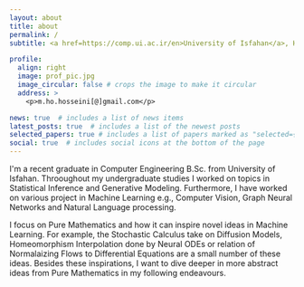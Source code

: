 ```yaml
---
layout: about
title: about
permalink: /
subtitle: <a href=https://comp.ui.ac.ir/en>University of Isfahan</a>, Hezarjarib Ave., Isfahan, Iran.

profile:
  align: right
  image: prof_pic.jpg
  image_circular: false # crops the image to make it circular
  address: >
    <p>m.ho.hosseini[@]gmail.com</p>

news: true  # includes a list of news items
latest_posts: true  # includes a list of the newest posts
selected_papers: true # includes a list of papers marked as "selected={true}"
social: true  # includes social icons at the bottom of the page
---
```


I'm a recent graduate in Computer Engineering B.Sc. from University of Isfahan. Throoughout my undergraduate studies I worked on topics in Statistical Inference and Generative Modeling. Furthermore, I have worked on various project in Machine Learning e.g., Computer Vision, Graph Neural Networks and Natural Language processing.

I focus on Pure Mathematics and how it can inspire novel ideas in Machine Learning. For example, the Stochastic Calculus take on Diffusion Models, Homeomorphism Interpolation done by Neural ODEs or relation of Normalaizing Flows to Differential Equations are a small number of these ideas. Besides these inspirations, I want to dive deeper in more abstract ideas from Pure Mathematics in my following endeavours.